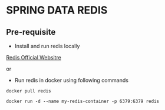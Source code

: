 # SPRING DATA REDIS

## Pre-requisite

- Install and run redis locally

[Redis Official Websitre](https://redis.io/docs/getting-started/)

or

- Run redis in docker using following commands 
```agsl
docker pull redis
```

```agsl
docker run -d --name my-redis-container -p 6379:6379 redis
```